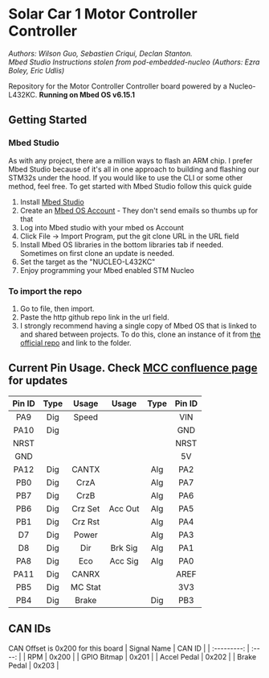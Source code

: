 # Solar Car 1 Motor Controller Controller
*Authors: Wilson Guo, Sebastien Criqui, Declan Stanton. \
 Mbed Studio Instructions stolen from pod-embedded-nucleo (Authors: Ezra Boley, Eric Udlis)*

Repository for the Motor Controller Controller board powered by a Nucleo-L432KC. **__Running on Mbed OS v6.15.1__**

## Getting Started

### Mbed Studio
As with any project, there are a million ways to flash an ARM chip. I prefer Mbed Studio because of it's all in one approach to building and flashing our STM32s under the hood. If you would like to use the CLI or some other method, feel free.
To get started with Mbed Studio follow this quick guide
1. Install [Mbed Studio](https://os.mbed.com/studio/)
2. Create an [Mbed OS Account](https://os.mbed.com) - They don't send emails so thumbs up for that
3. Log into Mbed studio with your mbed os Account
4. Click File -> Import Program, put the git clone URL in the URL field
5. Install Mbed OS libraries in the bottom libraries tab if needed. Sometimes on first clone an update is needed.
7. Set the target as the "NUCLEO-L432KC"
8. Enjoy programming your Mbed enabled STM Nucleo

### To import the repo
1. Go to file, then import. 
2. Paste the http github repo link in the url field.
3. I strongly recommend having a single copy of Mbed OS that is linked to and shared between projects. To do this, clone an instance of it from [the official repo](https://github.com/ARMmbed/mbed-os/tree/mbed-os-6.15.1) and link to the folder.

## Current Pin Usage. Check [MCC confluence page](https://badgerloop.atlassian.net/wiki/spaces/EL/pages/167378955/Motor+Controller+Controller+Rev+A+Design) for updates
| Pin ID  | Type  | Usage   | Usage   | Type  | Pin ID|
| :---:   | :---: | :---:   | :---:   | :---: | :---: |
| PA9     | Dig   | Speed   |         |       | VIN   |
| PA10    | Dig   |         |         |       | GND   |
| NRST    |       |         |         |       | NRST  |
| GND     |       |         |         |       | 5V    |
| PA12    | Dig   | CANTX   |         | Alg   | PA2   |
| PB0     | Dig   | CrzA    |         | Alg   | PA7   |
| PB7     | Dig   | CrzB    |         | Alg   | PA6   |
| PB6     | Dig   | Crz Set | Acc Out | Alg   | PA5   |
| PB1     | Dig   | Crz Rst |         | Alg   | PA4   |
| D7      | Dig   | Power   |         | Alg   | PA3   |
| D8      | Dig   | Dir     | Brk Sig | Alg   | PA1   |
| PA8     | Dig   | Eco     | Acc Sig | Alg   | PA0   |
| PA11    | Dig   | CANRX   |         |       | AREF  |
| PB5     | Dig   | MC Stat |         |       | 3V3   |
| PB4     | Dig   | Brake   |         | Dig   | PB3   |


## CAN IDs
CAN Offset is 0x200 for this board
| Signal Name | CAN ID |
| :---------: | :----: |
| RPM         | 0x200  |
| GPIO Bitmap | 0x201  |
| Accel Pedal | 0x202  |
| Brake Pedal | 0x203  |